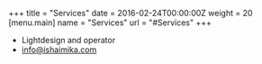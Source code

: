 +++
title = "Services"
date = 2016-02-24T00:00:00Z
weight = 20
[menu.main]
name = "Services"
url = "#Services"
+++
* Lightdesign and operator
* info@ishaimika.com

